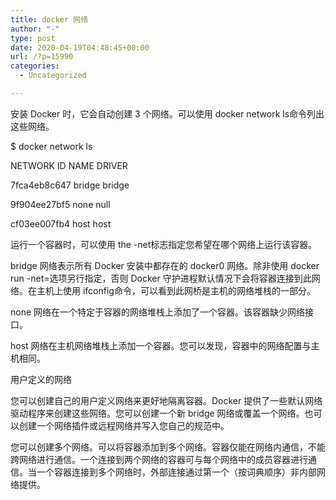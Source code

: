 ```yaml
---
title: docker 网络
author: "-"
type: post
date: 2020-04-19T04:48:45+00:00
url: /?p=15990
categories:
  - Uncategorized

---
```

安装 Docker 时，它会自动创建 3 个网络。可以使用 docker network ls命令列出这些网络。

$ docker network ls
  
NETWORK ID NAME DRIVER
  
7fca4eb8c647 bridge bridge
  
9f904ee27bf5 none null
  
cf03ee007fb4 host host

运行一个容器时，可以使用 the -net标志指定您希望在哪个网络上运行该容器。

bridge 网络表示所有 Docker 安装中都存在的 docker0 网络。除非使用 docker run -net=<NETWORK>选项另行指定，否则 Docker 守护进程默认情况下会将容器连接到此网络。在主机上使用 ifconfig命令，可以看到此网桥是主机的网络堆栈的一部分。
  
none 网络在一个特定于容器的网络堆栈上添加了一个容器。该容器缺少网络接口。
  
host 网络在主机网络堆栈上添加一个容器。您可以发现，容器中的网络配置与主机相同。
  
用户定义的网络
  
您可以创建自己的用户定义网络来更好地隔离容器。Docker 提供了一些默认网络驱动程序来创建这些网络。您可以创建一个新 bridge 网络或覆盖一个网络。也可以创建一个网络插件或远程网络并写入您自己的规范中。
  
您可以创建多个网络。可以将容器添加到多个网络。容器仅能在网络内通信，不能跨网络进行通信。一个连接到两个网络的容器可与每个网络中的成员容器进行通信。当一个容器连接到多个网络时，外部连接通过第一个（按词典顺序）非内部网络提供。